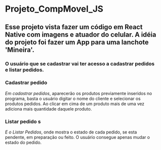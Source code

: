 # Projeto_CompMovel_JS
## Esse projeto vista fazer um código em React Native com imagens e atuador do celular. A idéia do projeto foi fazer um App para uma lanchote 'Mineira'.
### O usuário que se cadastrar vai ter acesso a cadastrar pedidos e listar pedidos.
### Cadastrar pedido 
*Em cadastrar pedidos*, aparecerão os produtos previamente inseridos no programa, basta o usuário digitar o nome do cliente e selecionar os produtos pedidos. Ao clicar em cima de um produto mais de uma vez adiciona mais quantidade daquele produto. 
### Listar pedido s
*E o Listar Pedidos*, onde mostra o estado de cada pedido, se esta pendente, em preparação ou feito. O usuário consegue apenas mudar o estado do pedido.
